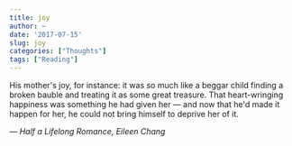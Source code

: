 ```yaml
---
title: joy
author: ~
date: '2017-07-15'
slug: joy
categories: ["Thoughts"]
tags: ["Reading"]
---
```

His mother's joy, for instance: it was so much like a beggar child finding a broken bauble and treating it as some great treasure. That heart-wringing happiness was something he had given her — and now that he'd made it happen for her, he could not bring himself to deprive her of it.

*— Half a Lifelong Romance, Eileen Chang*

